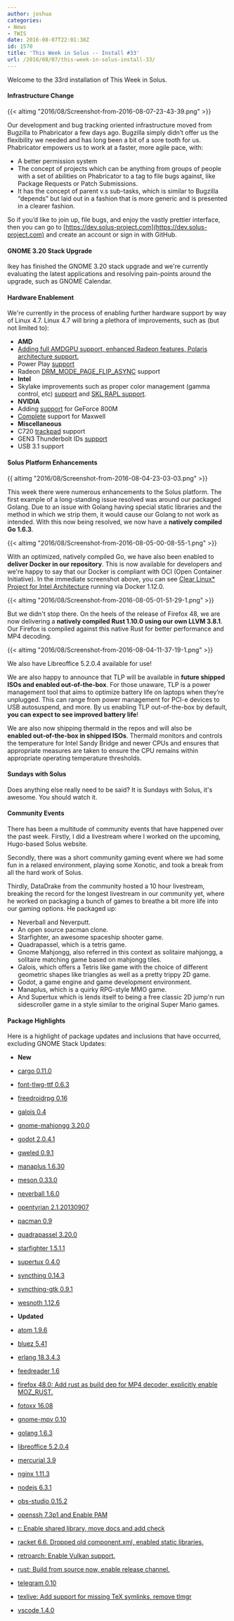 ```yaml
---
author: joshua
categories:
- News
- TWIS
date: 2016-08-07T22:01:38Z
id: 1570
title: 'This Week in Solus -- Install #33'
url: /2016/08/07/this-week-in-solus-install-33/
---
```


Welcome to the 33rd installation of This Week in Solus. 

#### Infrastructure Change

{{< altimg "2016/08/Screenshot-from-2016-08-07-23-43-39.png" >}}

Our development and bug tracking oriented infrastructure moved from Bugzilla to Phabricator a few days ago. Bugzilla simply didn’t offer us the flexibility we needed and has long been a bit of a sore tooth for us. Phabricator empowers us to work at a 
faster, more agile pace, with:

-  A better permission system
-  The concept of projects which can be anything from groups of people with a set of abilities on Phabricator to a tag to file bugs against, like Package Requests or Patch Submissions.
-  It has the concept of parent v.s sub-tasks, which is similar to Bugzilla “depends” but laid out in a fashion that is more generic and is presented in a clearer fashion.

So if you’d like to join up, file bugs, and enjoy the vastly prettier interface, then you can go to [https://dev.solus-project.com](https://dev.solus-project.com) and create an account or sign in with GitHub.

#### GNOME 3.20 Stack Upgrade

Ikey has finished the GNOME 3.20 stack upgrade and we're currently evaluating the latest applications and resolving pain-points around the upgrade, such as GNOME Calendar.

#### Hardware Enablement

We're currently in the process of enabling further hardware support by way of Linux 4.7. Linux 4.7 will bring a plethora of improvements, such as (but not limited to):

-  **AMD** 
 - [Adding full AMDGPU support, enhanced Radeon features, Polaris architecture support.](https://git.kernel.org/cgit/linux/kernel/git/torvalds/linux.git/commit/?id=a64424d722504926f3375bc4887976e3bfe3a01d)
 - Power Play [support](https://lists.freedesktop.org/archives/dri-devel/2015-November/094230.html)
 - Radeon [DRM_MODE_PAGE_FLIP_ASYNC](https://git.kernel.org/cgit/linux/kernel/git/torvalds/linux.git/commit/?id=c63dd758589b1f7e8398841d1f443f06ebfbcefc) support
-  **Intel** 
 - Skylake improvements such as proper color management (gamma control, etc) [support](https://git.kernel.org/cgit/linux/kernel/git/torvalds/linux.git/commit/?id=82cf435b3134a5f892971b721b34e4c5d249363d) and 
 [SKL RAPL support](https://git.kernel.org/cgit/linux/kernel/git/torvalds/linux.git/commit/?id=dcee75b3b7f025cc6765e6c92ba0a4e59a4d25f4).
-  **NVIDIA** 
 - Adding [support](https://git.kernel.org/cgit/linux/kernel/git/torvalds/linux.git/commit/?id=f9e2029443afc550365864abf760419371cc3bc1) for GeForce 800M
 - [Complete](https://git.kernel.org/cgit/linux/kernel/git/torvalds/linux.git/commit/?id=7d12388a1f4243c2f13e0f84b251b1a4a92f79a3) support for Maxwell
-  **Miscellaneous** 
 - C720 [trackpad](https://git.kernel.org/cgit/linux/kernel/git/torvalds/linux.git/commit/?id=9bd9a90b013c647ed88ed4fa69b664b770924cf0) support
 - GEN3 Thunderbolt IDs [support](https://git.kernel.org/cgit/linux/kernel/git/torvalds/linux.git/commit/?id=1d111406c6d91f4d7f6cc69a43e59546e8010aae)
 - USB 3.1 support

#### Solus Platform Enhancements

{{ altimg "2016/08/Screenshot-from-2016-08-04-23-03-03.png" >}}

This week there were numerous enhancements to the Solus platform. The first example of a long-standing issue resolved was around our packaged Golang. Due to an issue with Golang having special static libraries and the method in which we strip them, 
it would cause our Golang to not work as intended. With this now being resolved, we now have a **natively compiled Go 1.6.3**.

{{< altimg "2016/08/Screenshot-from-2016-08-05-00-08-55-1.png" >}}

With an optimized, natively compiled Go, we have also been enabled to **deliver Docker in our repository**. This is now available for developers and we're happy to say that our Docker is compliant with OCI (Open Container Initiative). In the immediate 
screenshot above, you can see [Clear Linux* Project for Intel Architecture](https://clearlinux.org) running via Docker 1.12.0.

{{< altimg "2016/08/Screenshot-from-2016-08-05-01-51-29-1.png" >}}

But we didn't stop there. On the heels of the release of Firefox 48, we are now delivering a **natively compiled Rust 1.10.0 using our own LLVM 3.8.1**. Our Firefox is compiled against this native Rust for better performance and MP4 decoding.

{{< altimg "2016/08/Screenshot-from-2016-08-04-11-37-19-1.png" >}}

We also have Libreoffice 5.2.0.4 available for use!

We are also happy to announce that TLP will be available in **future shipped ISOs and enabled out-of-the-box**. For those unaware, TLP is a power management tool that aims to optimize battery life on laptops when 
they’re unplugged. This can range from power management for PCI-e devices to USB autosuspend, and more. By us enabling TLP out-of-the-box by default, **you can expect to see improved battery life**!

We are also now shipping thermald in the repos and will also be **enabled out-of-the-box in shipped ISOs**. Thermald monitors and controls the temperature for Intel Sandy Bridge and newer CPUs and ensures that appropriate measures are taken to 
ensure the CPU remains within appropriate operating temperature thresholds.

#### Sundays with Solus

Does anything else really need to be said? It is Sundays with Solus, it's awesome. You should watch it.

#### Community Events

There has been a multitude of community events that have happened over the past week. Firstly, I did a livestream where I worked on the upcoming, Hugo-based Solus website.

Secondly, there was a short community gaming event where we had some fun in a relaxed environment, playing some Xonotic, and took a break from all the hard work of Solus.

Thirdly, DataDrake from the community hosted a 10 hour livestream, breaking the record for the longest livestream in our community yet, where he worked on packaging a bunch of games to breathe a bit more life into our gaming options. He packaged up:

- Neverball and Neverputt.
- An open source pacman clone.
- Starfighter, an awesome spaceship shooter game.
- Quadrapassel, which is a tetris game.
- Gnome Mahjongg, also referred in this context as solitaire mahjongg, a solitaire matching game based on mahjongg tiles.
- Galois, which offers a Tetris like game with the choice of different geometric shapes like triangles as well as a pretty trippy 2D game.
- Godot, a game engine and game development environment.
- Manaplus, which is a quirky RPG-style MMO game.
- And Supertux which is lends itself to being a free classic 2D jump'n run sidescroller game in a style similar to the original Super Mario games.

#### Package Highlights

Here is a highlight of package updates and inclusions that have occurred, excluding GNOME Stack Updates:

-  **New** 
 - [cargo 0.11.0](https://git.solus-project.com/packages/cargo/commit/?id=aae5afbb4d837279a2733a172f6f4b8a95d0cf34)
 - [font-tlwg-ttf 0.6.3](https://git.solus-project.com/packages/font-tlwg-ttf/commit/?id=a0bd0b8d7da317faa73e4b78a9a782f50562d820)
 - [freedroidrpg 0.16](https://git.solus-project.com/packages/freedroidrpg/commit/?id=7aa9b9c42bbd03326453e32de2a7e505d0dd5b59)
 - [galois 0.4](https://git.solus-project.com/packages/galois/commit/?id=70c626b599bb13e315a8bee6eec0a7de0212c6fb)
 - [gnome-mahjongg 3.20.0](https://git.solus-project.com/packages/gnome-mahjongg/commit/?id=31f230cce0d85fa1c8c830c325e7effac9aea17c)
 - [godot 2.0.4.1](https://git.solus-project.com/packages/godot/commit/?id=894edc3b6c1ae41bc1a7870503a6c1ac01a49430)
 - [gweled 0.9.1](https://git.solus-project.com/packages/gweled/commit/?id=7d527ccab49f9cc34ea55e0d2f2d6086477b762d)
 - [manaplus 1.6.30](https://git.solus-project.com/packages/manaplus/commit/?id=594c70a69fcd834e53ec43f04bf98d2261450b8d)
 - [meson 0.33.0](https://git.solus-project.com/packages/meson/commit/?id=250d8a63fe4221ddd5dc633b0fa429936b473510)
 - [neverball 1.6.0](https://git.solus-project.com/packages/neverball/commit/?id=ee62bf1b73d5a51e64b87f9b8aa63e02e17785fe)
 - [opentyrian 2.1.20130907](https://git.solus-project.com/packages/opentyrian/commit/?id=520c0ed8eeb2de8b5e1e007debb3310ac6e562bb)
 - [pacman 0.9](https://git.solus-project.com/packages/pacman/commit/?id=2fbdae8770e7fb476b8cfe6fedf21518df852e3f)
 - [quadrapassel 3.20.0](https://git.solus-project.com/packages/quadrapassel/commit/?id=830de9e44efe67f104c296f48694fbc923bd0dcf)
 - [starfighter 1.5.1.1](https://git.solus-project.com/packages/starfighter/commit/?id=e67d7fae5e5369ea68806f2508807d8cf5878a5e)
 - [supertux 0.4.0](https://git.solus-project.com/packages/supertux/commit/?id=da9799132bb1fe419dbff64b67831691aed9d270)
 - [syncthing 0.14.3](https://git.solus-project.com/packages/syncthing/commit/?id=09eba6efefa4497542fd6334d7d553836c9802a4)
 - [syncthing-gtk 0.9.1](https://git.solus-project.com/packages/syncthing-gtk/commit/?id=9921da53ae057f9b7bab4d6ddcf48a05aee1d808)
 - [wesnoth 1.12.6](https://git.solus-project.com/packages/wesnoth/commit/?id=cb6eadac15171144c29a38f06f0d8756407157b5)

-  **Updated** 
 - [atom 1.9.6](https://git.solus-project.com/packages/atom/commit/?id=54a8b0bc4bc962f6711957199186a2d49e7d6987)
 - [bluez 5.41](https://git.solus-project.com/packages/bluez/commit/?id=db1a8de566dcf9a447c9fbe4ba0cfc7b611c63d2)
 - [erlang 18.3.4.3](https://git.solus-project.com/packages/erlang/commit/?id=fc4bdd41395989cdb10c0c251fe94296d87c035f)
 - [feedreader 1.6](https://git.solus-project.com/packages/feedreader/commit/?id=929fd9587fd48a710a83babab0efdbcd47ab905f)
 - [firefox 48.0: Add rust as build dep for MP4 decoder, explicitly enable MOZ_RUST.](https://git.solus-project.com/packages/firefox/commit/?id=84de4354c7fa8f26baacb5d6309a963bf49cea67)
 - [fotoxx 16.08](https://git.solus-project.com/packages/fotoxx/commit/?id=ec8a83e170d3972886735a7e16d1a4c8f99cf071)
 - [gnome-mpv 0.10](https://git.solus-project.com/packages/gnome-mpv/commit/?id=16db387c71874f58aadbad157b02afb2ace88987)
 - [golang 1.6.3](https://git.solus-project.com/packages/golang/commit/?id=fbf692013b4a958650cead95610f62963719029d)
 - [libreoffice 5.2.0.4](https://git.solus-project.com/packages/libreoffice/commit/?id=e87352b51e99411f91b19fb212d7a4f118abc6af)
 - [mercurial 3.9](https://git.solus-project.com/packages/mercurial/commit/?id=b6e780e65b1fa95f3e7d9a3de447db91ead5f5ce)
 - [nginx 1.11.3](https://git.solus-project.com/packages/nginx/commit/?id=a07b000247a4a9231a4616bc05b6afce19f39589)
 - [nodejs 6.3.1](https://git.solus-project.com/packages/nodejs/commit/?id=6d148457bb270b8fa9683412ba0a496b865dd0b4)
 - [obs-studio 0.15.2](https://git.solus-project.com/packages/obs-studio/commit/?id=2682909ba3283504ff41ba96eda8cca420f38bb0)
 - [openssh 7.3p1 and Enable PAM](https://git.solus-project.com/packages/openssh/commit/?id=dc02fef57044735c03869d7b2623c8f7dd606031)
 - [r: Enable shared library, move docs and add check](https://git.solus-project.com/packages/r/commit/?id=2d433bb63f5152b35a0fd95b14c741e93be1ce8e)
 - [racket 6.6. Dropped old component.xml, enabled static libraries.](https://git.solus-project.com/packages/racket/commit/?id=45c515983d1e4597308e72ed35cafb52d1cf39d0)
 - [retroarch: Enable Vulkan support.](https://git.solus-project.com/packages/retroarch/commit/?id=d1f74ebdff98ec9056f9801de48a9c0ab20d4cdd)
 - [rust: Build from source now, enable release channel.](https://git.solus-project.com/packages/rust/commit/?id=b3fe6e60586455d1958e14841352f5eb06bd9d97)
 - [telegram 0.10](https://git.solus-project.com/packages/telegram/commit/?id=2bb395dd5bdc7ec772f4006677fa07aca4ccf539)
 - [texlive: Add support for missing TeX symlinks, remove tlmgr](https://git.solus-project.com/packages/texlive/commit/?id=379f8535464db782a4d0a2877a639de4fbf7685f)
 - [vscode 1.4.0](https://git.solus-project.com/packages/vscode/commit/?id=82798d81630f66b07da383dc0b7edd77c7deea95)
